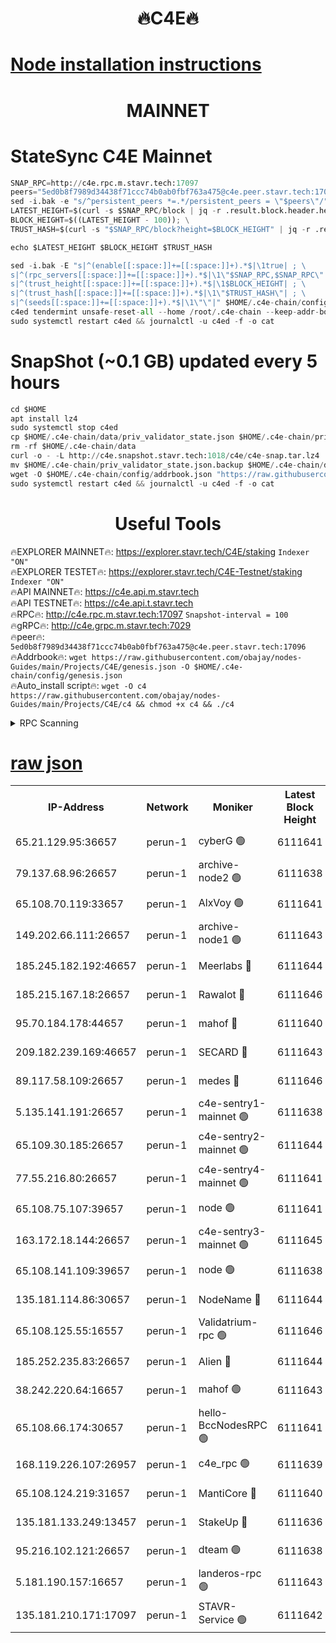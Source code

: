 <h1 align="center"> 🔥C4E🔥</h1>

[Node installation instructions](https://github.com/obajay/nodes-Guides/tree/main/Projects/C4E)
=

<h1 align="center"> MAINNET</h1>

# StateSync C4E Mainnet
```python
SNAP_RPC=http://c4e.rpc.m.stavr.tech:17097
peers="5ed0b8f7989d34438f71ccc74b0ab0fbf763a475@c4e.peer.stavr.tech:17096"
sed -i.bak -e "s/^persistent_peers *=.*/persistent_peers = \"$peers\"/" $HOME/.c4e-chain/config/config.toml
LATEST_HEIGHT=$(curl -s $SNAP_RPC/block | jq -r .result.block.header.height); \
BLOCK_HEIGHT=$((LATEST_HEIGHT - 100)); \
TRUST_HASH=$(curl -s "$SNAP_RPC/block?height=$BLOCK_HEIGHT" | jq -r .result.block_id.hash)

echo $LATEST_HEIGHT $BLOCK_HEIGHT $TRUST_HASH

sed -i.bak -E "s|^(enable[[:space:]]+=[[:space:]]+).*$|\1true| ; \
s|^(rpc_servers[[:space:]]+=[[:space:]]+).*$|\1\"$SNAP_RPC,$SNAP_RPC\"| ; \
s|^(trust_height[[:space:]]+=[[:space:]]+).*$|\1$BLOCK_HEIGHT| ; \
s|^(trust_hash[[:space:]]+=[[:space:]]+).*$|\1\"$TRUST_HASH\"| ; \
s|^(seeds[[:space:]]+=[[:space:]]+).*$|\1\"\"|" $HOME/.c4e-chain/config/config.toml
c4ed tendermint unsafe-reset-all --home /root/.c4e-chain --keep-addr-book
sudo systemctl restart c4ed && journalctl -u c4ed -f -o cat
```
# SnapShot (~0.1 GB) updated every 5 hours
```python
cd $HOME
apt install lz4
sudo systemctl stop c4ed
cp $HOME/.c4e-chain/data/priv_validator_state.json $HOME/.c4e-chain/priv_validator_state.json.backup
rm -rf $HOME/.c4e-chain/data
curl -o - -L http://c4e.snapshot.stavr.tech:1018/c4e/c4e-snap.tar.lz4 | lz4 -c -d - | tar -x -C $HOME/.c4e-chain --strip-components 2
mv $HOME/.c4e-chain/priv_validator_state.json.backup $HOME/.c4e-chain/data/priv_validator_state.json
wget -O $HOME/.c4e-chain/config/addrbook.json "https://raw.githubusercontent.com/obajay/nodes-Guides/main/Projects/C4E/addrbook.json"
sudo systemctl restart c4ed && journalctl -u c4ed -f -o cat
```
 <h1 align="center"> Useful Tools</h1>

🔥EXPLORER MAINNET🔥:  https://explorer.stavr.tech/C4E/staking            `Indexer "ON"` \
🔥EXPLORER TESTET🔥:   https://explorer.stavr.tech/C4E-Testnet/staking     `Indexer "ON"` \
🔥API MAINNET🔥:       https://c4e.api.m.stavr.tech \
🔥API TESTNET🔥:       https://c4e.api.t.stavr.tech \
🔥RPC🔥:               http://c4e.rpc.m.stavr.tech:17097                  `Snapshot-interval = 100` \
🔥gRPC🔥:              http://c4e.grpc.m.stavr.tech:7029 \
🔥peer🔥:              `5ed0b8f7989d34438f71ccc74b0ab0fbf763a475@c4e.peer.stavr.tech:17096` \
🔥Addrbook🔥:    ```wget https://raw.githubusercontent.com/obajay/nodes-Guides/main/Projects/C4E/genesis.json -O $HOME/.c4e-chain/config/genesis.json``` \
🔥Auto_install script🔥: ```wget -O c4 https://raw.githubusercontent.com/obajay/nodes-Guides/main/Projects/C4E/c4 && chmod +x c4 && ./c4```





<details>
<summary>RPC Scanning</summary>

<h2 align="center"> We scan nodes in real time every 4 hours. And we provide the final result of RPC endpoints.
We cannot influence the operation of these nodes in any way. </h2>


```python
If Voting Power is higher than 0 --> then the Node is a validator of the network and may be subject to attack and be a potential threat to the chain.
```
```python
We marked such validators with a red symbol
```

</details>

[raw json](https://rpc-check.c4e.stavr.tech/c4e/rpc-c4e-result.json)
=



<table><tr><th>IP-Address</th><th>Network</th><th>Moniker</th><th>Latest Block Height</th><th>Earliest Block Height</th><th>Catching Up</th><th>Voting Power</th><th>Scan Time</th></tr><tr><td>65.21.129.95:36657</td><td>perun-1</td><td>cyberG 🟢</td><td>6111641</td><td>0</td><td>False</td><td>0</td><td>2023-12-02T13:01:04.473287111UTC</td></tr><tr><td>79.137.68.96:26657</td><td>perun-1</td><td>archive-node2 🟢</td><td>6111638</td><td>1</td><td>False</td><td>0</td><td>2023-12-02T13:00:47.646437164UTC</td></tr><tr><td>65.108.70.119:33657</td><td>perun-1</td><td>AlxVoy 🟢</td><td>6111641</td><td>1</td><td>False</td><td>0</td><td>2023-12-02T13:01:04.092256710UTC</td></tr><tr><td>149.202.66.111:26657</td><td>perun-1</td><td>archive-node1 🟢</td><td>6111643</td><td>1</td><td>False</td><td>0</td><td>2023-12-02T13:01:21.002665206UTC</td></tr><tr><td>185.245.182.192:46657</td><td>perun-1</td><td>Meerlabs 🔴</td><td>6111644</td><td>1051501</td><td>False</td><td>493550</td><td>2023-12-02T13:01:26.632331923UTC</td></tr><tr><td>185.215.167.18:26657</td><td>perun-1</td><td>Rawalot 🔴</td><td>6111646</td><td>1090501</td><td>False</td><td>579034</td><td>2023-12-02T13:01:39.108603931UTC</td></tr><tr><td>95.70.184.178:44657</td><td>perun-1</td><td>mahof 🔴</td><td>6111640</td><td>2342001</td><td>False</td><td>1357006</td><td>2023-12-02T13:01:03.295052468UTC</td></tr><tr><td>209.182.239.169:46657</td><td>perun-1</td><td>SECARD 🔴</td><td>6111643</td><td>2616101</td><td>False</td><td>675729</td><td>2023-12-02T13:01:18.290185263UTC</td></tr><tr><td>89.117.58.109:26657</td><td>perun-1</td><td>medes 🔴</td><td>6111646</td><td>2826001</td><td>False</td><td>471345</td><td>2023-12-02T13:01:33.809561246UTC</td></tr><tr><td>5.135.141.191:26657</td><td>perun-1</td><td>c4e-sentry1-mainnet 🟢</td><td>6111638</td><td>4267001</td><td>False</td><td>0</td><td>2023-12-02T13:00:46.915981447UTC</td></tr><tr><td>65.109.30.185:26657</td><td>perun-1</td><td>c4e-sentry2-mainnet 🟢</td><td>6111644</td><td>5186001</td><td>False</td><td>0</td><td>2023-12-02T13:01:26.305545439UTC</td></tr><tr><td>77.55.216.80:26657</td><td>perun-1</td><td>c4e-sentry4-mainnet 🟢</td><td>6111641</td><td>5187001</td><td>False</td><td>0</td><td>2023-12-02T13:01:03.767971571UTC</td></tr><tr><td>65.108.75.107:39657</td><td>perun-1</td><td>node 🟢</td><td>6111641</td><td>5198801</td><td>False</td><td>0</td><td>2023-12-02T13:01:07.295524420UTC</td></tr><tr><td>163.172.18.144:26657</td><td>perun-1</td><td>c4e-sentry3-mainnet 🟢</td><td>6111645</td><td>5286001</td><td>False</td><td>0</td><td>2023-12-02T13:01:27.300586533UTC</td></tr><tr><td>65.108.141.109:39657</td><td>perun-1</td><td>node 🟢</td><td>6111638</td><td>5303301</td><td>False</td><td>0</td><td>2023-12-02T13:00:50.020364233UTC</td></tr><tr><td>135.181.114.86:30657</td><td>perun-1</td><td>NodeName 🔴</td><td>6111644</td><td>5508301</td><td>False</td><td>333717</td><td>2023-12-02T13:01:21.370745099UTC</td></tr><tr><td>65.108.125.55:16557</td><td>perun-1</td><td>Validatrium-rpc 🟢</td><td>6111646</td><td>5551301</td><td>False</td><td>0</td><td>2023-12-02T13:01:36.305597446UTC</td></tr><tr><td>185.252.235.83:26657</td><td>perun-1</td><td>Alien 🔴</td><td>6111644</td><td>5736001</td><td>False</td><td>380508</td><td>2023-12-02T13:01:21.741840164UTC</td></tr><tr><td>38.242.220.64:16657</td><td>perun-1</td><td>mahof 🟢</td><td>6111643</td><td>5980001</td><td>False</td><td>0</td><td>2023-12-02T13:01:18.624158954UTC</td></tr><tr><td>65.108.66.174:30657</td><td>perun-1</td><td>hello-BccNodesRPC 🟢</td><td>6111641</td><td>5985401</td><td>False</td><td>0</td><td>2023-12-02T13:01:04.873336786UTC</td></tr><tr><td>168.119.226.107:26957</td><td>perun-1</td><td>c4e_rpc 🟢</td><td>6111639</td><td>6011639</td><td>False</td><td>0</td><td>2023-12-02T13:00:56.360459856UTC</td></tr><tr><td>65.108.124.219:31657</td><td>perun-1</td><td>MantiCore 🔴</td><td>6111640</td><td>6011640</td><td>False</td><td>837469</td><td>2023-12-02T13:01:02.829412063UTC</td></tr><tr><td>135.181.133.249:13457</td><td>perun-1</td><td>StakeUp 🔴</td><td>6111636</td><td>6015001</td><td>False</td><td>1357007</td><td>2023-12-02T13:00:38.387627044UTC</td></tr><tr><td>95.216.102.121:26657</td><td>perun-1</td><td>dteam 🟢</td><td>6111638</td><td>6102001</td><td>False</td><td>0</td><td>2023-12-02T13:00:47.269565683UTC</td></tr><tr><td>5.181.190.157:16657</td><td>perun-1</td><td>landeros-rpc 🟢</td><td>6111643</td><td>6106001</td><td>False</td><td>0</td><td>2023-12-02T13:01:38.730089334UTC</td></tr><tr><td>135.181.210.171:17097</td><td>perun-1</td><td>STAVR-Service 🟢</td><td>6111642</td><td>6109001</td><td>False</td><td>0</td><td>2023-12-02T13:01:09.720293114UTC</td></tr></table>

